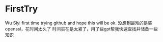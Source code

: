 # FirstTry
Wu Siyi first time trying github and hope this will be ok.
没想到最难的是装openssl，花时间太久了
时间实在是太紧了，用了些gpt帮我快速查找并储备一些知识
